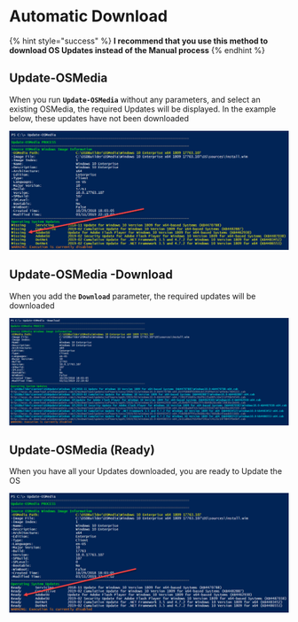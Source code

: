 # Automatic Download

{% hint style="success" %}
**I recommend that you use this method to download OS Updates instead of the Manual process**
{% endhint %}

## Update-OSMedia

When you run **`Update-OSMedia`** without any parameters, and select an existing OSMedia, the required Updates will be displayed.  In the example below, these updates have not been downloaded

![](../../../../.gitbook/assets/image%20%2827%29.png)

## Update-OSMedia -Download

When you add the **`Download`** parameter, the required updates will be downloaded 

![](../../../../.gitbook/assets/image%20%2865%29.png)

## Update-OSMedia \(Ready\)

When you have all your Updates downloaded, you are ready to Update the OS

![](../../../../.gitbook/assets/image%20%2858%29.png)




